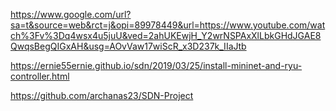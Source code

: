 https://www.google.com/url?sa=t&source=web&rct=j&opi=89978449&url=https://www.youtube.com/watch%3Fv%3Dq4wsx4u5juU&ved=2ahUKEwjH_Y2wrNSPAxXlLbkGHdJGAE8QwqsBegQIGxAH&usg=AOvVaw17wiScR_x3D237k_IIaJtb





https://ernie55ernie.github.io/sdn/2019/03/25/install-mininet-and-ryu-controller.html

https://github.com/archanas23/SDN-Project


